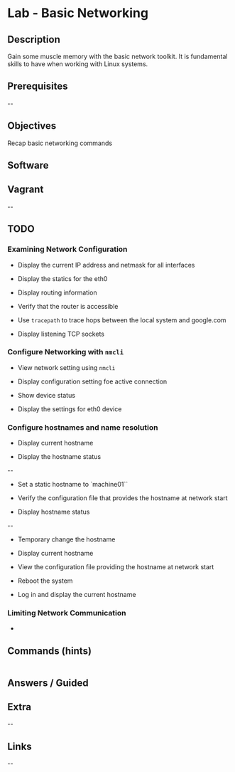# Lab - Basic Networking

## Description

Gain some muscle memory with the basic network toolkit. It is fundamental skills to have when working with Linux systems.

## Prerequisites

--

## Objectives

Recap basic networking commands

## Software



## Vagrant

--

## TODO

### Examining Network Configuration

- Display the current IP address and netmask for all interfaces

- Display the statics for the eth0

- Display routing information

- Verify that the router is accessible

- Use `tracepath` to trace hops between the local system and google.com

- Display listening TCP sockets

### Configure Networking with `nmcli`

- View network setting using `nmcli`

- Display configuration setting foe active connection

- Show device status

- Display the settings for eth0 device

### Configure hostnames and name resolution

- Display current hostname

- Display the hostname status

--

- Set a static hostname to `machine01``

- Verify the configuration file that provides the hostname at network start

- Display hostname status

--

- Temporary change the hostname

- Display current hostname

- View the configuration file providing the hostname at network start

- Reboot the system

- Log in and display the current hostname

### Limiting Network Communication

-

## Commands (hints)

```bash

```

## Answers / Guided


## Extra

--

## Links

--
